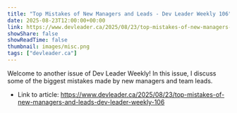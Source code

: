```yaml
---
title: "Top Mistakes of New Managers and Leads - Dev Leader Weekly 106"
date: 2025-08-23T12:00:00+00:00
link: https://www.devleader.ca/2025/08/23/top-mistakes-of-new-managers-and-leads-dev-leader-weekly-106
showShare: false
showReadTime: false
thumbnail: images/misc.png
tags: ["devleader.ca"]
---
```

Welcome to another issue of Dev Leader Weekly! In this issue, I discuss some of the biggest mistakes made by new managers and team leads.

- Link to article: https://www.devleader.ca/2025/08/23/top-mistakes-of-new-managers-and-leads-dev-leader-weekly-106